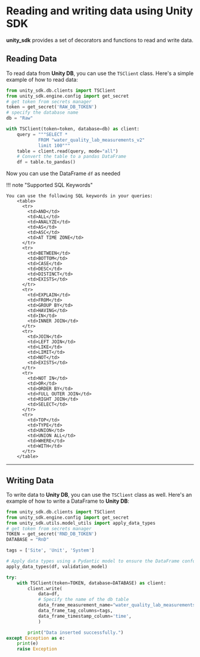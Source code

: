 # Reading and writing data using Unity SDK

**unity_sdk** provides a set of decorators and functions to read and write data.

## Reading Data
To read data from **Unity DB**, you can use the `TSClient` class. Here's a simple example of how to read data:

```python
from unity_sdk.db.clients import TSClient
from unity_sdk.engine.config import get_secret
# get token from secrets manager
token = get_secret('RAW_DB_TOKEN')
# specify the database name
db = "Raw"

with TSClient(token=token, database=db) as client:
    query = """SELECT *
            FROM "water_quality_lab_measurements_v2"
            limit 100"""
    table = client.read(query, mode="all")
    # Convert the table to a pandas DataFrame
    df = table.to_pandas()
```
Now you can use the DataFrame `df` as needed

!!! note "Supported SQL Keywords"

    You can use the following SQL keywords in your queries:
        <table>
          <tr>
            <td>AND</td>
            <td>ALL</td>
            <td>ANALYZE</td>
            <td>AS</td>
            <td>ASC</td>
            <td>AT TIME ZONE</td>
          </tr>
          <tr>
            <td>BETWEEN</td>
            <td>BOTTOM</td>
            <td>CASE</td>
            <td>DESC</td>
            <td>DISTINCT</td>
            <td>EXISTS</td>
          </tr>
          <tr>
            <td>EXPLAIN</td>
            <td>FROM</td>
            <td>GROUP BY</td>
            <td>HAVING</td>
            <td>IN</td>
            <td>INNER JOIN</td>
          </tr>
          <tr>
            <td>JOIN</td>
            <td>LEFT JOIN</td>
            <td>LIKE</td>
            <td>LIMIT</td>
            <td>NOT</td>
            <td>EXISTS</td>
          </tr>
          <tr>
            <td>NOT IN</td>
            <td>OR</td>
            <td>ORDER BY</td>
            <td>FULL OUTER JOIN</td>
            <td>RIGHT JOIN</td>
            <td>SELECT</td>
          </tr>
          <tr>
            <td>TOP</td>
            <td>TYPE</td>
            <td>UNION</td>
            <td>UNION ALL</td>
            <td>WHERE</td>
            <td>WITH</td>
          </tr>
        </table>
---

## Writing Data
To write data to **Unity DB**, you can use the `TSClient` class as well. Here's an example of how to write a DataFrame to **Unity DB**:

```python
from unity_sdk.db.clients import TSClient
from unity_sdk.engine.config import get_secret
from unity_sdk.utils.model_utils import apply_data_types
# get token from secrets manager
TOKEN = get_secret('RND_DB_TOKEN')
DATABASE = "RnD"

tags = ['Site', 'Unit', 'System']

# Apply data types using a Pydantic model to ensure the DataFrame conforms to the expected schema
apply_data_types(df, validation_model)

try:
    with TSClient(token=TOKEN, database=DATABASE) as client:
        client.write(
            data=df,
            # Specify the name of the db table
            data_frame_measurement_name="water_quality_lab_measurements_example",
            data_frame_tag_columns=tags,
            data_frame_timestamp_column='time',
            )

        print("Data inserted successfully.")
except Exception as e:
    print(e)
    raise Exception
```




